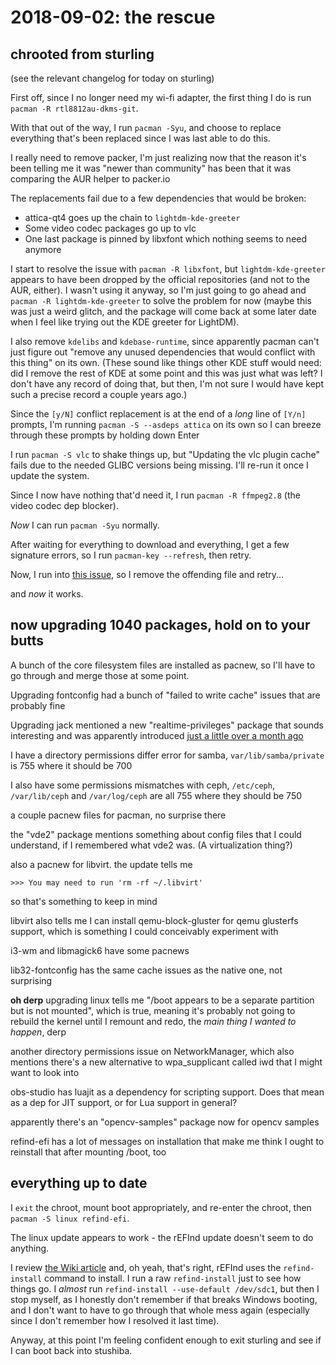 # 2018-09-02: the rescue

## chrooted from sturling

(see the relevant changelog for today on sturling)

First off, since I no longer need my wi-fi adapter, the first thing I do is run `pacman -R rtl8812au-dkms-git`.

With that out of the way, I run `pacman -Syu`, and choose to replace everything that's been replaced since I was last able to do this.

I really need to remove packer, I'm just realizing now that the reason it's been telling me it was "newer than community" has been that it was comparing the AUR helper to packer.io

The replacements fail due to a few dependencies that would be broken:

- attica-qt4 goes up the chain to `lightdm-kde-greeter`
- Some video codec packages go up to vlc
- One last package is pinned by libxfont which nothing seems to need anymore

I start to resolve the issue with `pacman -R libxfont`, but `lightdm-kde-greeter` appears to have been dropped by the official repositories (and not to the AUR, either). I wasn't using it anyway, so I'm just going to go ahead and `pacman -R lightdm-kde-greeter` to solve the problem for now (maybe this was just a weird glitch, and the package will come back at some later date when I feel like trying out the KDE greeter for LightDM).

I also remove `kdelibs` and `kdebase-runtime`, since apparently pacman can't just figure out "remove any unused dependencies that would conflict with this thing" on its own. (These sound like things other KDE stuff would need: did I remove the rest of KDE at some point and this was just what was left? I don't have any record of doing that, but then, I'm not sure I would have kept such a precise record a couple years ago.)

Since the `[y/N]` conflict replacement is at the end of a *long* line of `[Y/n]` prompts, I'm running `pacman -S --asdeps attica` on its own so I can breeze through these prompts by holding down Enter

I run `pacman -S vlc` to shake things up, but "Updating the vlc plugin cache" fails due to the needed GLIBC versions being missing. I'll re-run it once I update the system.

Since I now have nothing that'd need it, I run `pacman -R ffmpeg2.8` (the video codec dep blocker).

*Now* I can run `pacman -Syu` normally.

After waiting for everything to download and everything, I get a few signature errors, so I run `pacman-key --refresh`, then retry.

Now, I run into [this issue](https://www.archlinux.org/news/js52-5273-2-upgrade-requires-intervention/), so I remove the offending file and retry...

and *now* it works.

## now upgrading 1040 packages, hold on to your butts

A bunch of the core filesystem files are installed as pacnew, so I'll have to go through and merge those at some point.

Upgrading fontconfig had a bunch of "failed to write cache" issues that are probably fine

Upgrading jack mentioned a new "realtime-privileges" package that sounds interesting and was apparently introduced [just a little over a month ago](https://www.archlinux.org/packages/community/any/realtime-privileges/)

I have a directory permissions differ error for samba, `var/lib/samba/private` is 755 where it should be 700

I also have some permissions mismatches with ceph, `/etc/ceph`, `/var/lib/ceph` and `/var/log/ceph` are all 755 where they should be 750

a couple pacnew files for pacman, no surprise there

the "vde2" package mentions something about config files that I could understand, if I remembered what vde2 was. (A virtualization thing?)

also a pacnew for libvirt. the update tells me

```
>>> You may need to run 'rm -rf ~/.libvirt'
```

so that's something to keep in mind

libvirt also tells me I can install qemu-block-gluster for qemu glusterfs support, which is something I could conceivably experiment with

i3-wm and libmagick6 have some pacnews

lib32-fontconfig has the same cache issues as the native one, not surprising

**oh derp** upgrading linux tells me "/boot appears to be a separate partition but is not mounted", which is true, meaning it's probably not going to rebuild the kernel until I remount and redo, the *main thing I wanted to happen*, derp

another directory permissions issue on NetworkManager, which also mentions there's a new alternative to wpa_supplicant called iwd that I might want to look into

obs-studio has luajit as a dependency for scripting support. Does that mean as a dep for JIT support, or for Lua support in general?

apparently there's an "opencv-samples" package now for opencv samples

refind-efi has a lot of messages on installation that make me think I ought to reinstall that after mounting /boot, too

## everything up to date

I `exit` the chroot, mount boot appropriately, and re-enter the chroot, then `pacman -S linux refind-efi`.

The linux update appears to work - the rEFInd update doesn't seem to do anything.

I review [the Wiki article](https://wiki.archlinux.org/index.php/REFInd) and, oh yeah, that's right, rEFInd uses the `refind-install` command to install. I run a raw `refind-install` just to see how things go. I *almost* run `refind-install --use-default /dev/sdc1`, but then I stop myself, as I honestly don't remember if that breaks Windows booting, and I don't want to have to go through that whole mess again (especially since I don't remember how I resolved it last time).

Anyway, at this point I'm feeling confident enough to exit sturling and see if I can boot back into stushiba.
